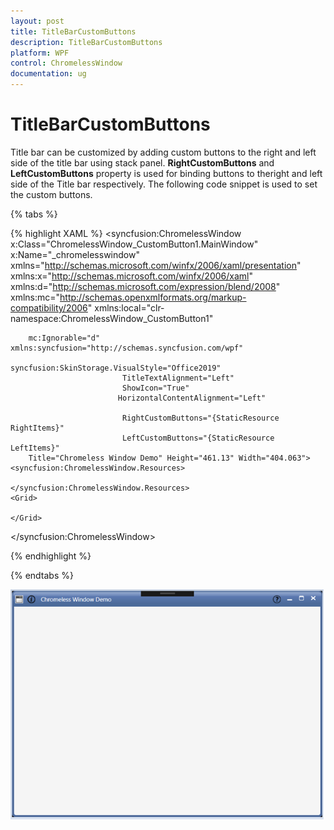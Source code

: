 ```yaml
---
layout: post
title: TitleBarCustomButtons
description: TitleBarCustomButtons
platform: WPF
control: ChromelessWindow
documentation: ug
---
```


#  TitleBarCustomButtons

Title bar can be customized by adding custom buttons  to the right and left side of the title bar using stack panel.  **RightCustomButtons** and **LeftCustomButtons** property is used for binding buttons to theright and left side of the Title bar respectively.  The following code snippet is used to set the custom buttons.

{% tabs %}

{% highlight XAML %}
<syncfusion:ChromelessWindow x:Class="ChromelessWindow_CustomButton1.MainWindow" x:Name="_chromelesswindow"
        xmlns="http://schemas.microsoft.com/winfx/2006/xaml/presentation"
        xmlns:x="http://schemas.microsoft.com/winfx/2006/xaml"
        xmlns:d="http://schemas.microsoft.com/expression/blend/2008"
        xmlns:mc="http://schemas.openxmlformats.org/markup-compatibility/2006"
        xmlns:local="clr-namespace:ChromelessWindow_CustomButton1"
                            
        mc:Ignorable="d" xmlns:syncfusion="http://schemas.syncfusion.com/wpf" 
                             syncfusion:SkinStorage.VisualStyle="Office2019"
                             TitleTextAlignment="Left"
                             ShowIcon="True"
                            HorizontalContentAlignment="Left"
                  
                             RightCustomButtons="{StaticResource RightItems}"
                             LeftCustomButtons="{StaticResource LeftItems}" 
        Title="Chromeless Window Demo" Height="461.13" Width="404.063">
    <syncfusion:ChromelessWindow.Resources>

    </syncfusion:ChromelessWindow.Resources>
    <Grid>

    </Grid>
</syncfusion:ChromelessWindow>

{% endhighlight %}

{% endtabs %}

![](TitleBarCustomButtons_images/TitleBarCustomButtons.png)
